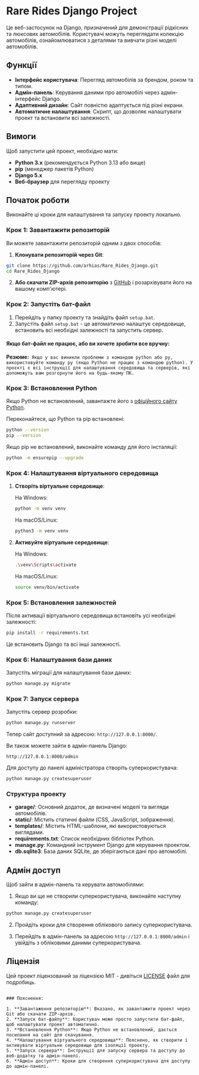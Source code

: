# Rare Rides Django Project

Це веб-застосунок на Django, призначений для демонстрації рідкісних та люксових автомобілів. Користувачі можуть переглядати колекцію автомобілів, ознайомлюватися з деталями та вивчати різні моделі автомобілів.

## Функції

- **Інтерфейс користувача**: Перегляд автомобілів за брендом, роком та типом.
- **Адмін-панель**: Керування даними про автомобілі через адмін-інтерфейс Django.
- **Адаптивний дизайн**: Сайт повністю адаптується під різні екрани.
- **Автоматичне налаштування**: Скрипт, що дозволяє налаштувати проект та встановити всі залежності.

## Вимоги

Щоб запустити цей проект, необхідно мати:

- **Python 3.x** (рекомендується Python 3.13 або вище)
- **pip** (менеджер пакетів Python)
- **Django 5.x**
- **Веб-браузер** для перегляду проекту

## Початок роботи

Виконайте ці кроки для налаштування та запуску проекту локально.

### Крок 1: Завантажити репозиторій

Ви можете завантажити репозиторій одним з двох способів:

1. **Клонувати репозиторій через Git**:

```bash
git clone https://github.com/arhias/Rare_Rides_Django.git
cd Rare_Rides_Django
```

2. **Або скачати ZIP-архів репозиторію** з [GitHub](https://github.com/arhias/Rare_Rides_Django) і розархівувати його на вашому комп'ютері.

### Крок 2: Запустіть бат-файл

1. Перейдіть у папку проекту та знайдіть файл `setup.bat`.
2. Запустіть файл `setup.bat` - це автоматично налаштує середовище, встановить всі необхідні залежності та запустить сервер.

#### **Якщо бат-файл не працює, або ви хочете зробити все вручну:**
**Резюме:**`
Якщо у вас виникли проблеми з командою python або py, використовуйте команду py (якщо Python не працює з командою python).
У проєкті є всі інструкції для налаштування середовища та серверів, які допоможуть вам розгорнути його на будь-якому ПК.`
### Крок 3: Встановлення Python

Якщо Python не встановлений, завантажте його з [офіційного сайту Python](https://www.python.org/downloads/).

Переконайтеся, що Python та pip встановлені:

```bash
python --version
pip --version
```

Якщо pip не встановлений, виконайте команду для його інсталяції:

```bash
python -m ensurepip --upgrade
```

### Крок 4: Налаштування віртуального середовища

1. **Створіть віртуальне середовище**:

   На Windows:
   ```bash
   python -m venv venv
   ```

   На macOS/Linux:
   ```bash
   python3 -m venv venv
   ```

2. **Активуйте віртуальне середовище**:

   На Windows:
   ```bash
   .\venv\Scripts\activate
   ```

   На macOS/Linux:
   ```bash
   source venv/bin/activate
   ```

### Крок 5: Встановлення залежностей

Після активації віртуального середовища встановіть усі необхідні залежності:

```bash
pip install -r requirements.txt
```

Це встановить Django та всі інші залежності.

### Крок 6: Налаштування бази даних

Запустіть міграції для налаштування бази даних:

```bash
python manage.py migrate
```

### Крок 7: Запуск сервера

Запустіть сервер розробки:

```bash
python manage.py runserver
```

Тепер сайт доступний за адресою: `http://127.0.0.1:8000/`.

Ви також можете зайти в адмін-панель Django:

```
http://127.0.0.1:8000/admin
```

Для доступу до панелі адміністратора створіть суперкористувача:

```bash
python manage.py createsuperuser
```

### Структура проекту

- **garage/**: Основний додаток, де визначені моделі та вигляди автомобілів.
- **static/**: Містить статичні файли (CSS, JavaScript, зображення).
- **templates/**: Містить HTML-шаблони, які використовуються виглядами.
- **requirements.txt**: Список необхідних бібліотек Python.
- **manage.py**: Командний інструмент Django для керування проектом.
- **db.sqlite3**: База даних SQLite, де зберігаються дані про автомобілі.

## Адмін доступ

Щоб зайти в адмін-панель та керувати автомобілями:

1. Якщо ви ще не створили суперкористувача, виконайте наступну команду:

```bash
python manage.py createsuperuser
```

2. Пройдіть кроки для створення облікового запису суперкористувача.

3. Перейдіть в адмін-панель за адресою `http://127.0.0.1:8000/admin` і увійдіть з обліковими даними суперкористувача.

## Ліцензія

Цей проект ліцензований за ліцензією MIT - дивіться [LICENSE](LICENSE) файл для подробиць.
```

### Пояснення:

1. **Завантаження репозиторію**: Вказано, як завантажити проект через Git або скачати ZIP-архів.
2. **Запуск бат-файлу**: Користувач може просто запустити бат-файл, щоб налаштувати проект автоматично.
3. **Встановлення Python**: Якщо Python не встановлений, дається посилання на сайт для скачування.
4. **Налаштування віртуального середовища**: Пояснено, як створити і активувати віртуальне середовище для ізоляції проекту.
5. **Запуск сервера**: Інструкції для запуску сервера та доступу до веб-додатку та адмін-панелі.
6. **Адмін доступ**: Кроки для створення суперкористувача для доступу до адмін-панелі.

